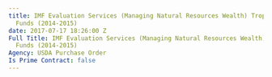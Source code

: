 ```yaml
---
title: IMF Evaluation Services (Managing Natural Resources Wealth) Tropical Trust
  Funds (2014-2015)
date: 2017-07-17 18:26:00 Z
Full Title: IMF Evaluation Services (Managing Natural Resources Wealth) Tropical Trust
  Funds (2014-2015)
Agency: USDA Purchase Order
Is Prime Contract: false
---
```


